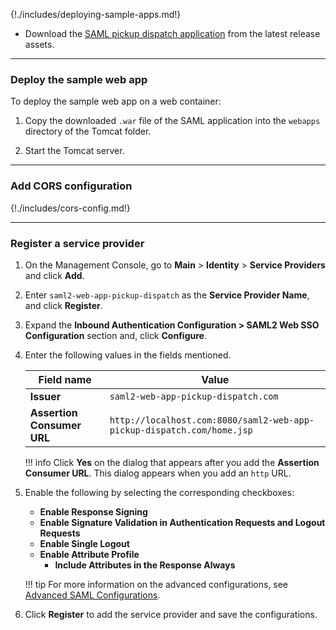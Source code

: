 {!./includes/deploying-sample-apps.md!}

- Download the [SAML pickup dispatch application](https://github.com/wso2/samples-is/releases/download/v4.3.0/saml2-web-app-pickup-dispatch.com.war) from the latest release assets.

---

### Deploy the sample web app

To deploy the sample web app on a web container:

1. Copy the downloaded `.war` file of the SAML application into the `webapps` directory of the Tomcat folder.

2. Start the Tomcat server.

---

### Add CORS configuration

{!./includes/cors-config.md!}

---

### Register a service provider

1. On the Management Console, go to **Main** > **Identity** > **Service Providers** and click **Add**.

3. Enter `saml2-web-app-pickup-dispatch` as the **Service Provider Name**, and click **Register**.

4. Expand the **Inbound Authentication Configuration > SAML2 Web SSO Configuration** section and, click **Configure**.

5. Enter the following values in the fields mentioned.

    | Field name | Value |
    |-----------|-------|
    | **Issuer** | `saml2-web-app-pickup-dispatch.com`  |
    | **Assertion Consumer URL**    | `http://localhost.com:8080/saml2-web-app-pickup-dispatch.com/home.jsp`    |

    !!! info
        Click **Yes** on the dialog that appears after you add the **Assertion Consumer URL**. This dialog appears when you add an `http` URL.

6. Enable the following by selecting the corresponding checkboxes:
    - **Enable Response Signing**
    - **Enable Signature Validation in Authentication Requests and Logout Requests**
    - **Enable Single Logout**
    - **Enable Attribute Profile**
        - **Include Attributes in the Response Always**  

    !!! tip
        For more information on the advanced configurations, see [Advanced SAML Configurations](../../../guides/login/saml-app-config-advanced).

7. Click **Register** to add the service provider and save the configurations.  
